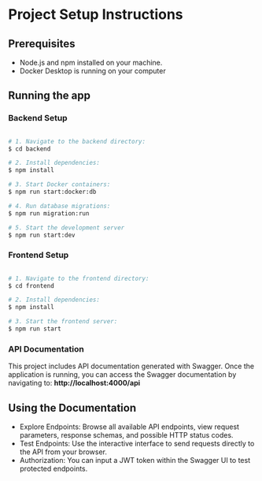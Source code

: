
# Project Setup Instructions

## Prerequisites

- Node.js and npm installed on your machine.
- Docker Desktop is running on your computer

## Running the app
### Backend Setup

```bash

# 1. Navigate to the backend directory:
$ cd backend

# 2. Install dependencies:
$ npm install

# 3. Start Docker containers:
$ npm run start:docker:db

# 4. Run database migrations:
$ npm run migration:run 

# 5. Start the development server
$ npm run start:dev
```
### Frontend Setup

```bash

# 1. Navigate to the frontend directory:
$ cd frontend 

# 2. Install dependencies:
$ npm install

# 3. Start the frontend server:
$ npm run start

```
### API Documentation

This project includes API documentation generated with Swagger. Once the application is running, you can access the Swagger documentation by navigating to: **http://localhost:4000/api**

## Using the Documentation
- Explore Endpoints: Browse all available API endpoints, view request parameters, response schemas, and possible HTTP status codes.
- Test Endpoints: Use the interactive interface to send requests directly to the API from your browser.
- Authorization: You can input a JWT token within the Swagger UI to test protected endpoints.
